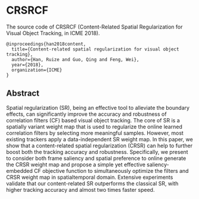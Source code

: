 # CRSRCF
The source code of CRSRCF (Content-Related Spatial Regularization for Visual Object Tracking, in ICME 2018). 

```
@inproceedings{han2018content,
  title={Content-related spatial regularization for visual object tracking},
  author={Han, Ruize and Guo, Qing and Feng, Wei},
  year={2018},
  organization={ICME}
}
```

## Abstract
Spatial regularization (SR), being an effective tool to alleviate the boundary effects, can significantly improve the accuracy and robustness of correlation filters (CF) based visual object tracking. The core of SR is a spatially variant weight map that is used to regularize the online learned correlation filters by selecting more meaningful samples. However, most existing trackers apply a data-independent SR weight map. In this paper, we show that a content-related spatial regularization (CRSR) can help to further boost both the tracking accuracy and robustness. Specifically, we present to consider both frame saliency and spatial preference to online generate the CRSR weight map and propose a simple yet effective saliency-embedded CF objective function to simultaneously optimize the filters and CRSR weight map in spatialtemporal domain. Extensive experiments validate that our content-related SR outperforms the classical SR, with higher tracking accuracy and almost two times faster speed.
